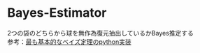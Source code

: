 # Bayes-Estimator
2つの袋のどちらから球を無作為復元抽出しているかBayes推定する  
参考：[最も基本的なベイズ定理のpython実装](https://qiita.com/tadOne/items/dcff3e52ea4956008519)
